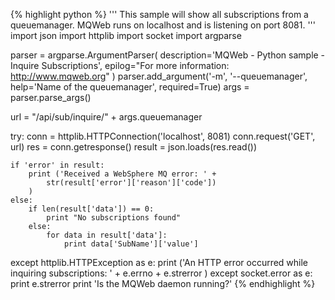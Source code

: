 {% highlight python %}
'''
 This sample will show all subscriptions from a queuemanager.
 MQWeb runs on localhost and is listening on port 8081.
'''
import json
import httplib
import socket
import argparse

parser = argparse.ArgumentParser(
	description='MQWeb - Python sample - Inquire Subscriptions',
	epilog="For more information: http://www.mqweb.org"
)
parser.add_argument('-m', '--queuemanager', help='Name of the queuemanager', required=True)
args = parser.parse_args()

url = "/api/sub/inquire/" + args.queuemanager

try:
	conn = httplib.HTTPConnection('localhost', 8081)
	conn.request('GET', url)
	res = conn.getresponse()
	result = json.loads(res.read())

	if 'error' in result:
		print ('Received a WebSphere MQ error: ' +
			str(result['error']['reason']['code'])
		)
	else:
		if len(result['data']) == 0:
			print "No subscriptions found"
		else:
			for data in result['data']:
				print data['SubName']['value']

except httplib.HTTPException as e:
	print ('An HTTP error occurred while inquiring subscriptions: ' +
		e.errno + e.strerror
	)
except socket.error as e:
	print e.strerror
	print 'Is the MQWeb daemon running?'
{% endhighlight %}
